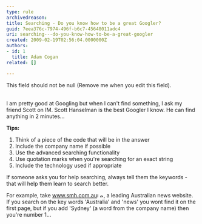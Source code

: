 ```yaml
---
type: rule
archivedreason: 
title: Searching - Do you know how to be a great Googler?
guid: 7eea376c-7974-496f-b6c7-45648011adc4
uri: searching---do-you-know-how-to-be-a-great-googler
created: 2009-02-19T02:56:04.0000000Z
authors:
- id: 1
  title: Adam Cogan
related: []

---
```



This field should not be null (Remove me when you edit this field).
<br><excerpt class='endintro'></excerpt><br>

  <p>I am pretty good at Googling but&#160;when I can't find something, I ask my friend Scott on IM. Scott Hanselman is the best Googler I know. He can find anything in 2 minutes...</p>
<strong>Tips&#58;</strong>
<ol>
    <li>Think of a piece of the code that will be in the answer </li>
    <li>Include the company name if possible </li>
    <li>Use the advanced searching functionality </li>
    <li>Use quotation marks when you're searching for an exact string </li>
    <li>Include the technology used if appropriate</li>
</ol>
<p>If someone asks you for help searching, always tell them the keywords - that will help them learn to search better.</p>
<p>For example, take <a href="http&#58;//www.ssw.com.au/ssw/Redirect/smh.htm" target="_blank">www.smh.com.au</a><img width="17" height="11" alt="Leave Site" src="http&#58;//www.ssw.com.au/ssw/Images/LeaveSite.gif" />, a leading Australian news website. If you search on the key words 'Australia' and 'news' you wont find it on the first page, but if you add 'Sydney' (a word from the company name) then you're number 1... </p>



